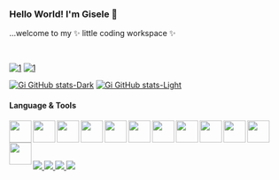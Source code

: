 ### Hello World! I'm Gisele 👋
...welcome to my ✨ little coding workspace ✨

<br>

[![1](https://github-readme-stats-rose-nine-56.vercel.app/api/top-langs/?username=gi-flor&theme=radical&layout=compact#gh-dark-mode-only)](https://github.com/gi-flor/github-readme-stats#gh-dark-mode-only)
[![1](https://github-readme-stats-rose-nine-56.vercel.app/api/top-langs/?username=gi-flor&theme=buefy&layout=compact#gh-light-mode-only)](https://github.com/gi-flor/github-readme-stats#gh-light-mode-only)

[![Gi GitHub stats-Dark](https://github-readme-stats-rose-nine-56.vercel.app/api?username=gi-flor&show_icons=true&theme=radical&show=reviews&hide=stars&include_all_commits=true&rank_icon=github#gh-dark-mode-only)](https://github.com/gi-flor/github-readme-stats#gh-dark-mode-only)
[![Gi GitHub stats-Light](https://github-readme-stats-rose-nine-56.vercel.app/api?username=gi-flor&show_icons=true&theme=buefy&show=reviews&hide=stars&include_all_commits=true&rank_icon=github#gh-light-mode-only)](https://github.com/gi-flor/github-readme-stats#gh-light-mode-only)

#### Language & Tools

<div>
  <img align="left" width="40" src="https://cdn.jsdelivr.net/gh/devicons/devicon/icons/javascript/javascript-plain.svg" />
  <img align="left" width="40" src="https://cdn.jsdelivr.net/gh/devicons/devicon/icons/typescript/typescript-plain.svg" />      
  <img align="left" width="40" src="https://cdn.jsdelivr.net/gh/devicons/devicon/icons/html5/html5-plain.svg" />     
  <img align="left" width="40" src="https://cdn.jsdelivr.net/gh/devicons/devicon/icons/css3/css3-plain.svg" />    
  <img align="left" width="40" src="https://cdn.jsdelivr.net/gh/devicons/devicon/icons/react/react-original.svg" />
  <img align="left" width="40" src="https://cdn.jsdelivr.net/gh/devicons/devicon/icons/angularjs/angularjs-plain.svg" />
  <img align="left" width="40" src="https://cdn.jsdelivr.net/gh/devicons/devicon/icons/sass/sass-original.svg" />
  <img align="left" width="40" src="https://cdn.jsdelivr.net/gh/devicons/devicon/icons/bootstrap/bootstrap-plain.svg" />  
  <img align="left" width="40" src="https://cdn.jsdelivr.net/gh/devicons/devicon/icons/figma/figma-original.svg" />
  <img align="left" width="40" src="https://cdn.jsdelivr.net/gh/devicons/devicon/icons/git/git-original.svg" />
  <img align="left" width="40" src="https://cdn.jsdelivr.net/gh/devicons/devicon/icons/gitlab/gitlab-original.svg" />
  <img align="left" width="40" src="https://cdn.jsdelivr.net/gh/devicons/devicon/icons/github/github-original.svg" />
</div>
<br><br>

#

<div>
  <a href="https://www.linkedin.com/in/gisele-flor/" target="_blank">
    <img src="https://img.shields.io/badge/-LinkedIn-%230077B5?style=for-the-badge&logo=linkedin&logoColor=white">
  </a>
  <a href = "gisele.araujo.dev@gmail.com">
    <img src="https://img.shields.io/badge/-Gmail-%23333?style=for-the-badge&logo=gmail&logoColor=white" target="_blank">
  </a>
  <a href="https://www.instagram.com/nuvemexotica/" target="_blank">
    <img src="https://img.shields.io/badge/-Instagram-%23E4405F?style=for-the-badge&logo=instagram&logoColor=white">
  </a>
  <a href="https://open.spotify.com/user/12148245564?si=8c7c57fdf39f4d29" target="_blank">
    <img src="https://img.shields.io/badge/Spotify-1ED760?&style=for-the-badge&logo=spotify&logoColor=white">
  </a>
</div>
